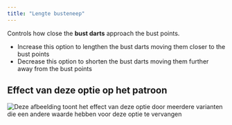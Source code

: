 ```yaml
---
title: "Lengte busteneep"
---
```


Controls how close the **bust darts** approach the bust points.

- Increase this option to lengthen the bust darts moving them closer to the bust points
- Decrease this option to shorten the bust darts moving them further away from the bust points

## Effect van deze optie op het patroon

![Deze afbeelding toont het effect van deze optie door meerdere varianten die een andere waarde hebben voor deze optie te vervangen](simone_bustdartlength_sample.svg "Effect van deze optie op het patroon")
